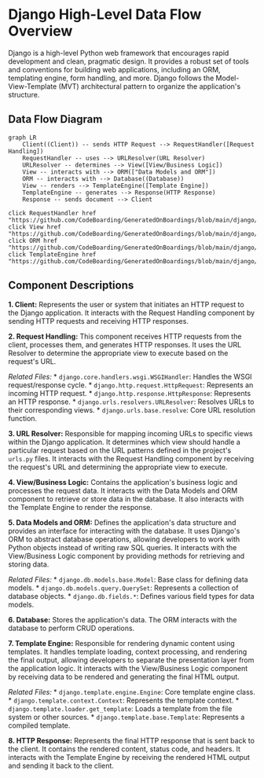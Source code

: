 # Django High-Level Data Flow Overview

Django is a high-level Python web framework that encourages rapid development and clean, pragmatic design. It provides a robust set of tools and conventions for building web applications, including an ORM, templating engine, form handling, and more. Django follows the Model-View-Template (MVT) architectural pattern to organize the application's structure.

## Data Flow Diagram

```mermaid
graph LR
    Client((Client)) -- sends HTTP Request --> RequestHandler([Request Handling])
    RequestHandler -- uses --> URLResolver(URL Resolver)
    URLResolver -- determines --> View([View/Business Logic])
    View -- interacts with --> ORM(["Data Models and ORM"])
    ORM -- interacts with --> Database((Database))
    View -- renders --> TemplateEngine([Template Engine])
    TemplateEngine -- generates --> Response(HTTP Response)
    Response -- sends document --> Client

click RequestHandler href "https://github.com/CodeBoarding/GeneratedOnBoardings/blob/main/django//Request%20Handling.md"
click View href "https://github.com/CodeBoarding/GeneratedOnBoardings/blob/main/django//View%20%Processing.md"
click ORM href "https://github.com/CodeBoarding/GeneratedOnBoardings/blob/main/django//Data%20Models%20(ORM).md"
click TemplateEngine href "https://github.com/CodeBoarding/GeneratedOnBoardings/blob/main/django//Template%20Engine.md"
```

## Component Descriptions

**1. Client:** Represents the user or system that initiates an HTTP request to the Django application. It interacts with the Request Handling component by sending HTTP requests and receiving HTTP responses.

**2. Request Handling:** This component receives HTTP requests from the client, processes them, and generates HTTP responses. It uses the URL Resolver to determine the appropriate view to execute based on the request's URL. 

   *Related Files:*
    *   `django.core.handlers.wsgi.WSGIHandler`: Handles the WSGI request/response cycle.
    *   `django.http.request.HttpRequest`: Represents an incoming HTTP request.
    *   `django.http.response.HttpResponse`: Represents an HTTP response.
    *   `django.urls.resolvers.URLResolver`: Resolves URLs to their corresponding views.
    *   `django.urls.base.resolve`: Core URL resolution function.

**3. URL Resolver:** Responsible for mapping incoming URLs to specific views within the Django application. It determines which view should handle a particular request based on the URL patterns defined in the project's `urls.py` files. It interacts with the Request Handling component by receiving the request's URL and determining the appropriate view to execute.

**4. View/Business Logic:** Contains the application's business logic and processes the request data. It interacts with the Data Models and ORM component to retrieve or store data in the database. It also interacts with the Template Engine to render the response.

**5. Data Models and ORM:** Defines the application's data structure and provides an interface for interacting with the database. It uses Django's ORM to abstract database operations, allowing developers to work with Python objects instead of writing raw SQL queries. It interacts with the View/Business Logic component by providing methods for retrieving and storing data.

   *Related Files:*
    *   `django.db.models.base.Model`: Base class for defining data models.
    *   `django.db.models.query.QuerySet`: Represents a collection of database objects.
    *   `django.db.fields.*`: Defines various field types for data models.

**6. Database:** Stores the application's data. The ORM interacts with the database to perform CRUD operations.

**7. Template Engine:** Responsible for rendering dynamic content using templates. It handles template loading, context processing, and rendering the final output, allowing developers to separate the presentation layer from the application logic. It interacts with the View/Business Logic component by receiving data to be rendered and generating the final HTML output.

   *Related Files:*
    *   `django.template.engine.Engine`: Core template engine class.
    *   `django.template.context.Context`: Represents the template context.
    *   `django.template.loader.get_template`: Loads a template from the file system or other sources.
    *   `django.template.base.Template`: Represents a compiled template.

**8. HTTP Response:** Represents the final HTTP response that is sent back to the client. It contains the rendered content, status code, and headers. It interacts with the Template Engine by receiving the rendered HTML output and sending it back to the client.